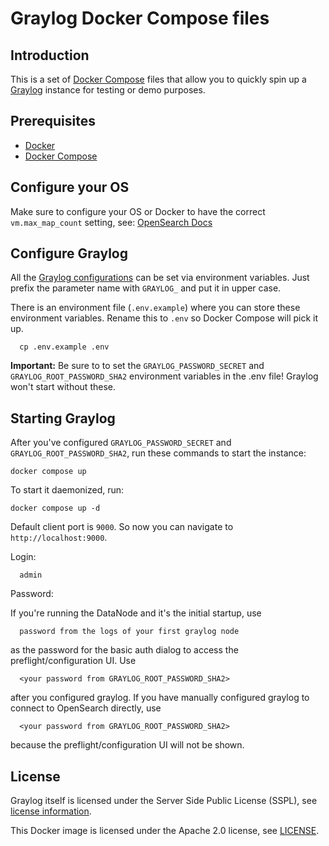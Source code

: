 # Graylog Docker Compose files

## Introduction

This is a set of [Docker Compose](https://docs.docker.com/compose/) files that allow you to quickly spin up a [Graylog](https://docs.graylog.org/) instance for testing or demo purposes.

## Prerequisites
- [Docker](https://docs.docker.com/engine/install/)
- [Docker Compose](https://docs.docker.com/compose/install/)

## Configure your OS

Make sure to configure your OS or Docker to have the correct `vm.max_map_count` setting, see: [OpenSearch Docs](https://opensearch.org/docs/2.11/install-and-configure/install-opensearch/index/#important-settings)


## Configure Graylog

All the [Graylog configurations](https://docs.graylog.org/docs/server-conf) can be set via environment variables. Just prefix the parameter name with `GRAYLOG_` and put it in upper case.

There is an environment file (`.env.example`) where you can store these environment variables. Rename this to `.env` so Docker Compose will pick it up.

      cp .env.example .env


**Important:** Be sure to to set the `GRAYLOG_PASSWORD_SECRET` and `GRAYLOG_ROOT_PASSWORD_SHA2` environment variables in the .env file! Graylog won't start without these.

## Starting Graylog

After you've configured `GRAYLOG_PASSWORD_SECRET` and `GRAYLOG_ROOT_PASSWORD_SHA2`, run these commands to start the instance:

    docker compose up

To start it daemonized, run:

    docker compose up -d

Default client port is `9000`. So now you can navigate to `http://localhost:9000`. 

Login:

      admin
      
Password: 

If you're running the DataNode and it's the initial startup, use 

      password from the logs of your first graylog node

as the password for the basic auth dialog to access the preflight/configuration UI. Use 

      <your password from GRAYLOG_ROOT_PASSWORD_SHA2>

after you configured graylog. If you have manually configured graylog to connect to OpenSearch directly, use

      <your password from GRAYLOG_ROOT_PASSWORD_SHA2>

because the preflight/configuration UI will not be shown.

## License

Graylog itself is licensed under the Server Side Public License (SSPL), see [license information](https://www.mongodb.com/licensing/server-side-public-license).

This Docker image is licensed under the Apache 2.0 license, see [LICENSE](LICENSE).
